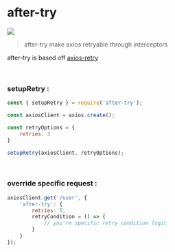 # after-try
[![](https://img.shields.io/npm/v/after-try.svg)](https://github.com/JeremyVe/after-try)

> after-try make axios retryable through interceptors

after-try is based off [axios-retry](https://github.com/softonic/axios-retry)

<br />

### setupRetry :
```javascript
const { setupRetry } = require('after-try');

const axiosClient = axios.create();

const retryOptions = {
    retries: 3
}

setupRetry(axiosClient, retryOptions);
```

<br />

### override specific request :
```javascript
axiosClient.get('/user', {
    'after-try': {
        retries: 5,
        retryCondition = () => {
            // you're specific retry condition logic
        }
    }
});
```